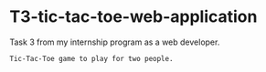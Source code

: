 # T3-tic-tac-toe-web-application
Task 3 from my internship program as a web developer.

    Tic-Tac-Toe game to play for two people.
